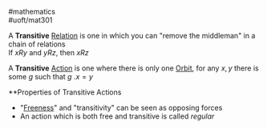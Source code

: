 #mathematics  
#uoft/mat301 

A **Transitive** [Relation](Relation.md) is one in which you can "remove the middleman" in a chain of relations  
	If $xRy$ and $yRz$, then $xRz$

A **Transitive** [Action](../../../Mathematics/MAT301%20Notes/Action.md) is one where there is only one [Orbit](../../../Mathematics/MAT301%20Notes/Orbit.md), for any $x,y$ there is some $g$ such that $g \ .x=y$

**Properties of Transitive Actions
- "[Freeness](../../../Mathematics/MAT301%20Notes/Free.md)" and "transitivity" can be seen as opposing forces
- An action which is both free and transitive is called *regular*